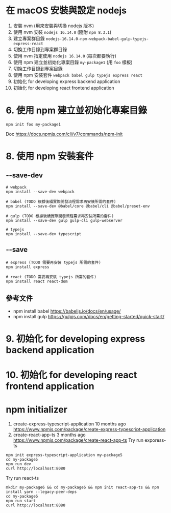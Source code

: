 # 在 macOS 安裝與設定 nodejs

 1. 安裝 nvm (用來安裝與切換 nodejs 版本)
 2. 使用 nvm 安裝 `nodejs 16.14.0` (隨附 `npm 8.3.1`)
 3. 建立專案群目錄 `nodejs-16.14.0-npm-webpack-babel-gulp-typejs-express-react`
 4. 切換工作目錄到專案群目錄
 5. 使用 nvm 指定使用 `nodejs 16.14.0` (每次都要執行)
 6. 使用 npm 建立並初始化專案目錄 `my-package1` (用 `foo` 樣板)
 7. 切換工作目錄到專案目錄
 8. 使用 npm 安裝套件 `webpack babel gulp typejs express react`
 9. 初始化 for developing express backend application
10. 初始化 for developing react frontend application

# 6. 使用 npm 建立並初始化專案目錄

```
npm init foo my-package1
```

Doc https://docs.npmjs.com/cli/v7/commands/npm-init

# 8. 使用 npm 安裝套件

## --save-dev

```
# webpack
npm install --save-dev webpack

# babel (TODO 根據後續實際開發流程需求再安裝所需的套件)
npm install --save-dev @babel/core @babel/cli @babel/preset-env

# gulp (TODO 根據後續實際開發流程需求再安裝所需的套件)
npm install --save-dev gulp gulp-cli gulp-webserver

# typejs
npm install --save-dev typescript
```

## --save

```
# express (TODO 需要再安裝 typejs 所需的套件)
npm install express

# react (TODO 需要再安裝 typejs 所需的套件)
npm install react react-dom
```

## 參考文件

* npm install babel https://babeljs.io/docs/en/usage/
* npm install gulp https://gulpjs.com/docs/en/getting-started/quick-start/

# 9. 初始化 for developing express backend application

# 10. 初始化 for developing react frontend application

# npm initializer

1. create-express-typescript-application 10 months ago  https://www.npmjs.com/package/create-express-typescript-application
2. create-react-app-ts                   3 months ago   https://www.npmjs.com/package/create-react-app-ts
Try run exporess-ts

```
npm init express-typescript-application my-package5
cd my-package5
npm run dev
curl http://localhost:8080
```

Try run react-ts

```
mkdir my-package6 && cd my-package6 && npm init react-app-ts && npm install yarn --legacy-peer-deps
cd my-package6
npm run start
curl http://localhost:8080
```
